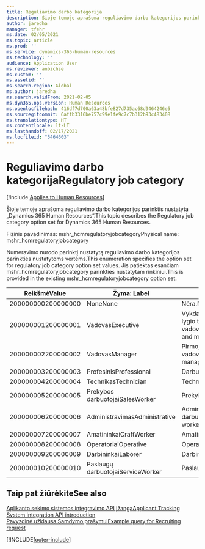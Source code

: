 ```yaml
---
title: Reguliavimo darbo kategorija
description: Šioje temoje aprašoma reguliavimo darbo kategorijos parinktis nustatyta „Dynamics 365 Human Resources“.
author: jaredha
manager: tfehr
ms.date: 02/05/2021
ms.topic: article
ms.prod: ''
ms.service: dynamics-365-human-resources
ms.technology: ''
audience: Application User
ms.reviewer: anbichse
ms.custom: ''
ms.assetid: ''
ms.search.region: Global
ms.author: jaredha
ms.search.validFrom: 2021-02-05
ms.dyn365.ops.version: Human Resources
ms.openlocfilehash: 416df7d700a63a48bfe827d735ac68d9464246e5
ms.sourcegitcommit: 6affb3316be757c99e1fe9c7c7b312b93c483408
ms.translationtype: HT
ms.contentlocale: lt-LT
ms.lasthandoff: 02/17/2021
ms.locfileid: "5464603"
---
```

# <a name="regulatory-job-category"></a><span data-ttu-id="9f86c-103">Reguliavimo darbo kategorija</span><span class="sxs-lookup"><span data-stu-id="9f86c-103">Regulatory job category</span></span>

[!include [Applies to Human Resources](../includes/applies-to-hr.md)]

<span data-ttu-id="9f86c-104">Šioje temoje aprašoma reguliavimo darbo kategorijos parinktis nustatyta „Dynamics 365 Human Resources“.</span><span class="sxs-lookup"><span data-stu-id="9f86c-104">This topic describes the Regulatory job category option set for Dynamics 365 Human Resources.</span></span>

<span data-ttu-id="9f86c-105">Fizinis pavadinimas: mshr_hcmregulatoryjobcategory</span><span class="sxs-lookup"><span data-stu-id="9f86c-105">Physical name: mshr_hcmregulatoryjobcategory</span></span>

<span data-ttu-id="9f86c-106">Numeravimo nurodo parinktį nustatytą reguliavimo darbo kategorijos parinkties nustatytoms vertėms.</span><span class="sxs-lookup"><span data-stu-id="9f86c-106">This enumeration specifies the option set for regulatory job category option set values.</span></span> <span data-ttu-id="9f86c-107">Jis patiektas esančiam mshr_hcmregulatoryjobcategory parinkties nustatytam rinkiniui.</span><span class="sxs-lookup"><span data-stu-id="9f86c-107">This is provided in the existing mshr_hcmregulatoryjobcategory option set.</span></span>

| <span data-ttu-id="9f86c-108">Reikšmė</span><span class="sxs-lookup"><span data-stu-id="9f86c-108">Value</span></span> | <span data-ttu-id="9f86c-109">Žyma: </span><span class="sxs-lookup"><span data-stu-id="9f86c-109">Label</span></span> | <span data-ttu-id="9f86c-110">aprašymas</span><span class="sxs-lookup"><span data-stu-id="9f86c-110">Description</span></span> |
| --- | --- | --- |
| <span data-ttu-id="9f86c-111">200000000</span><span class="sxs-lookup"><span data-stu-id="9f86c-111">200000000</span></span> | <span data-ttu-id="9f86c-112">None</span><span class="sxs-lookup"><span data-stu-id="9f86c-112">None</span></span> | <span data-ttu-id="9f86c-113">Nėra.</span><span class="sxs-lookup"><span data-stu-id="9f86c-113">None.</span></span> |
| <span data-ttu-id="9f86c-114">200000001</span><span class="sxs-lookup"><span data-stu-id="9f86c-114">200000001</span></span> | <span data-ttu-id="9f86c-115">Vadovas</span><span class="sxs-lookup"><span data-stu-id="9f86c-115">Executive</span></span> | <span data-ttu-id="9f86c-116">Vykdančiojo vyriausiojo darbuotojo lygio tarnautojai ir vadovai.</span><span class="sxs-lookup"><span data-stu-id="9f86c-116">Executive/Senior level officials and managers.</span></span> |
| <span data-ttu-id="9f86c-117">200000002</span><span class="sxs-lookup"><span data-stu-id="9f86c-117">200000002</span></span> | <span data-ttu-id="9f86c-118">Vadovas</span><span class="sxs-lookup"><span data-stu-id="9f86c-118">Manager</span></span> | <span data-ttu-id="9f86c-119">Pirmojo ar vidurinio lygio tarnautojai ir vadovai.</span><span class="sxs-lookup"><span data-stu-id="9f86c-119">First/Mid level officials and managers.</span></span> |
| <span data-ttu-id="9f86c-120">200000003</span><span class="sxs-lookup"><span data-stu-id="9f86c-120">200000003</span></span> | <span data-ttu-id="9f86c-121">Profesinis</span><span class="sxs-lookup"><span data-stu-id="9f86c-121">Professional</span></span> | <span data-ttu-id="9f86c-122">Darbuotojai.</span><span class="sxs-lookup"><span data-stu-id="9f86c-122">Professionals.</span></span> |
| <span data-ttu-id="9f86c-123">200000004</span><span class="sxs-lookup"><span data-stu-id="9f86c-123">200000004</span></span> | <span data-ttu-id="9f86c-124">Technikas</span><span class="sxs-lookup"><span data-stu-id="9f86c-124">Technician</span></span> | <span data-ttu-id="9f86c-125">Technikai.</span><span class="sxs-lookup"><span data-stu-id="9f86c-125">Technicians.</span></span> |
| <span data-ttu-id="9f86c-126">200000005</span><span class="sxs-lookup"><span data-stu-id="9f86c-126">200000005</span></span> | <span data-ttu-id="9f86c-127">Prekybos darbuotojai</span><span class="sxs-lookup"><span data-stu-id="9f86c-127">SalesWorker</span></span> | <span data-ttu-id="9f86c-128">Prekybos darbuotojai.</span><span class="sxs-lookup"><span data-stu-id="9f86c-128">Sales workers.</span></span> |
| <span data-ttu-id="9f86c-129">200000006</span><span class="sxs-lookup"><span data-stu-id="9f86c-129">200000006</span></span> | <span data-ttu-id="9f86c-130">Administravimas</span><span class="sxs-lookup"><span data-stu-id="9f86c-130">Administrative</span></span> | <span data-ttu-id="9f86c-131">Administracinės pagalbos darbuotojai.</span><span class="sxs-lookup"><span data-stu-id="9f86c-131">Administrative support workers.</span></span> |
| <span data-ttu-id="9f86c-132">200000007</span><span class="sxs-lookup"><span data-stu-id="9f86c-132">200000007</span></span> | <span data-ttu-id="9f86c-133">Amatininkai</span><span class="sxs-lookup"><span data-stu-id="9f86c-133">CraftWorker</span></span> | <span data-ttu-id="9f86c-134">Amatininkai.</span><span class="sxs-lookup"><span data-stu-id="9f86c-134">Craft workers.</span></span> |
| <span data-ttu-id="9f86c-135">200000008</span><span class="sxs-lookup"><span data-stu-id="9f86c-135">200000008</span></span> | <span data-ttu-id="9f86c-136">Operatoriai</span><span class="sxs-lookup"><span data-stu-id="9f86c-136">Operative</span></span> | <span data-ttu-id="9f86c-137">Operatoriai.</span><span class="sxs-lookup"><span data-stu-id="9f86c-137">Operatives.</span></span> |
| <span data-ttu-id="9f86c-138">200000009</span><span class="sxs-lookup"><span data-stu-id="9f86c-138">200000009</span></span> | <span data-ttu-id="9f86c-139">Darbininkai</span><span class="sxs-lookup"><span data-stu-id="9f86c-139">Laborer</span></span> | <span data-ttu-id="9f86c-140">Darbininkai/Padėjėjai.</span><span class="sxs-lookup"><span data-stu-id="9f86c-140">Laborers/Helpers.</span></span> |
| <span data-ttu-id="9f86c-141">200000010</span><span class="sxs-lookup"><span data-stu-id="9f86c-141">200000010</span></span> | <span data-ttu-id="9f86c-142">Paslaugų darbuotojai</span><span class="sxs-lookup"><span data-stu-id="9f86c-142">ServiceWorker</span></span> | <span data-ttu-id="9f86c-143">Paslaugų darbuotojai.</span><span class="sxs-lookup"><span data-stu-id="9f86c-143">Service workers.</span></span> |

## <a name="see-also"></a><span data-ttu-id="9f86c-144">Taip pat žiūrėkite</span><span class="sxs-lookup"><span data-stu-id="9f86c-144">See also</span></span>

[<span data-ttu-id="9f86c-145">Aplikanto sekimo sistemos integravimo API įžanga</span><span class="sxs-lookup"><span data-stu-id="9f86c-145">Applicant Tracking System integration API introduction</span></span>](hr-admin-integration-ats-api-introduction.md)<br>
[<span data-ttu-id="9f86c-146">Pavyzdinė užklausa Samdymo prašymui</span><span class="sxs-lookup"><span data-stu-id="9f86c-146">Example query for Recruiting request</span></span>](hr-admin-integration-ats-api-recruiting-request-example-query.md)


[!INCLUDE[footer-include](../includes/footer-banner.md)]